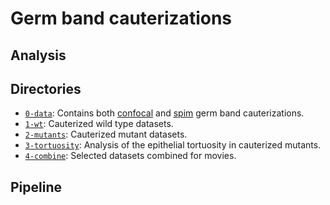 # Germ band cauterizations

## Analysis


## Directories

- [`0-data`](0-data): Contains both [confocal](../../0-data/cauterization-confocal) and [spim](../../0-data/cauterization-spim) germ band cauterizations.
- [`1-wt`](1-wt): Cauterized wild type datasets.
- [`2-mutants`](2-mutants): Cauterized mutant datasets.
- [`3-tortuosity`](3-tortuosity): Analysis of the epithelial tortuosity in cauterized mutants.
- [`4-combine`](4-combine): Selected datasets combined for movies.

## Pipeline

